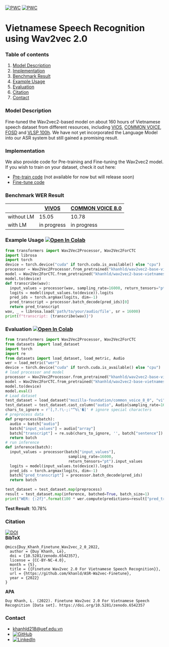 [![PWC](https://img.shields.io/endpoint.svg?url=https://paperswithcode.com/badge/wav2vec2-base-vietnamese-160h/speech-recognition-on-common-voice-vi)](https://paperswithcode.com/sota/speech-recognition-on-common-voice-vi?p=wav2vec2-base-vietnamese-160h)
[![PWC](https://img.shields.io/endpoint.svg?url=https://paperswithcode.com/badge/wav2vec2-base-vietnamese-160h/speech-recognition-on-vivos)](https://paperswithcode.com/sota/speech-recognition-on-vivos?p=wav2vec2-base-vietnamese-160h)
# Vietnamese Speech Recognition using Wav2vec 2.0
### Table of contents
1. [Model Description](#description)
2. [Implementation](#implementation)
3. [Benchmark Result](#benchmark)
4. [Example Usage](#example)
5. [Evaluation](#evaluation)
6. [Citation](#citation)
7. [Contact](#contact)
<a name = "description" ></a>
### Model Description
Fine-tuned the Wav2vec2-based model on about 160 hours of Vietnamese speech dataset from different resources, including [VIOS](https://huggingface.co/datasets/vivos), [COMMON VOICE](https://huggingface.co/datasets/mozilla-foundation/common_voice_8_0), [FOSD](https://data.mendeley.com/datasets/k9sxg2twv4/4) and [VLSP 100h](https://drive.google.com/file/d/1vUSxdORDxk-ePUt-bUVDahpoXiqKchMx/view). We have not yet incorporated the Language Model into our ASR system but still gained a promising result.
<a name = "implementation" ></a>
### Implementation
We also provide code for Pre-training and Fine-tuning the Wav2vec2 model. If you wish to train on your dataset, check it out here:
- [Pre-train code](https://github.com/khanld/ASR-Wav2vec-Pretrain) (not available for now but will release soon)
- [Fine-tune code](https://github.com/khanld/ASR-Wa2vec-Finetune)

<a name = "benchmark" ></a>
### Benchmark WER Result
| | [VIVOS](https://huggingface.co/datasets/vivos) | [COMMON VOICE 8.0](https://huggingface.co/datasets/mozilla-foundation/common_voice_8_0) | 
|---|---|---|
|without LM| 15.05 | 10.78 |
|with LM| in progress | in progress |

<a name = "example" ></a>
### Example Usage [![Open In Colab](https://colab.research.google.com/assets/colab-badge.svg)](https://colab.research.google.com/drive/1blz1KclnIfbOp8o2fW3WJgObOQ9SMGBo?usp=sharing)
```python
from transformers import Wav2Vec2Processor, Wav2Vec2ForCTC
import librosa
import torch
device = torch.device("cuda" if torch.cuda.is_available() else "cpu")
processor = Wav2Vec2Processor.from_pretrained("khanhld/wav2vec2-base-vietnamese-160h")
model = Wav2Vec2ForCTC.from_pretrained("khanhld/wav2vec2-base-vietnamese-160h")
model.to(device)
def transcribe(wav):
  input_values = processor(wav, sampling_rate=16000, return_tensors="pt").input_values
  logits = model(input_values.to(device)).logits
  pred_ids = torch.argmax(logits, dim=-1)
  pred_transcript = processor.batch_decode(pred_ids)[0]
  return pred_transcript
wav, _ = librosa.load('path/to/your/audio/file', sr = 16000)
print(f"transcript: {transcribe(wav)}")
```

<a name = "evaluation"></a>
### Evaluation [![Open In Colab](https://colab.research.google.com/assets/colab-badge.svg)](https://colab.research.google.com/drive/1XQCq4YGLnl23tcKmYeSwaksro4IgC_Yi?usp=sharing)

```python
from transformers import Wav2Vec2Processor, Wav2Vec2ForCTC
from datasets import load_dataset
import torch
import re
from datasets import load_dataset, load_metric, Audio
wer = load_metric("wer")
device = torch.device("cuda" if torch.cuda.is_available() else "cpu")
# load processor and model
processor = Wav2Vec2Processor.from_pretrained("khanhld/wav2vec2-base-vietnamese-160h")
model = Wav2Vec2ForCTC.from_pretrained("khanhld/wav2vec2-base-vietnamese-160h")
model.to(device)
model.eval()
# Load dataset
test_dataset = load_dataset("mozilla-foundation/common_voice_8_0", "vi", split="test", use_auth_token="your_huggingface_auth_token")
test_dataset = test_dataset.cast_column("audio", Audio(sampling_rate=16000))
chars_to_ignore = r'[,?.!\-;:"“%\'�]' # ignore special characters
# preprocess data
def preprocess(batch):
  audio = batch["audio"]
  batch["input_values"] = audio["array"]
  batch["transcript"] = re.sub(chars_to_ignore, '', batch["sentence"]).lower()
  return batch
# run inference
def inference(batch):
  input_values = processor(batch["input_values"], 
                            sampling_rate=16000, 
                            return_tensors="pt").input_values
  logits = model(input_values.to(device)).logits
  pred_ids = torch.argmax(logits, dim=-1)
  batch["pred_transcript"] = processor.batch_decode(pred_ids) 
  return batch
  
test_dataset = test_dataset.map(preprocess)
result = test_dataset.map(inference, batched=True, batch_size=1)
print("WER: {:2f}".format(100 * wer.compute(predictions=result["pred_transcript"], references=result["transcript"])))
```
**Test Result**: 10.78%

<a name = "citation" ></a>
### Citation 
[![DOI](https://zenodo.org/badge/491468343.svg)](https://zenodo.org/badge/latestdoi/491468343)
</br>
<strong>BibTeX</strong>
```
@mics{Duy_Khanh_Finetune_Wav2vec_2_0_2022,
  author = {Duy Khanh, Le},
  doi = {10.5281/zenodo.6542357},
  license = {CC-BY-NC-4.0},
  month = {5},
  title = {{Finetune Wav2vec 2.0 For Vietnamese Speech Recognition}},
  url = {https://github.com/khanld/ASR-Wa2vec-Finetune},
  year = {2022}
}
```
<strong>APA</strong>
```
Duy Khanh, L. (2022). Finetune Wav2vec 2.0 For Vietnamese Speech Recognition [Data set]. https://doi.org/10.5281/zenodo.6542357
```

<a name = "contact"></a>
### Contact
- khanhld218@uef.edu.vn
- [![GitHub](https://img.shields.io/badge/github-%23121011.svg?style=for-the-badge&logo=github&logoColor=white)](https://github.com/)
- [![LinkedIn](https://img.shields.io/badge/linkedin-%230077B5.svg?style=for-the-badge&logo=linkedin&logoColor=white)](https://www.linkedin.com/in/khanhld257/)

